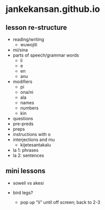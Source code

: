 # jankekansan.github.io

## lesson re-structure

- reading/writing
  - wuwojiti
- mi/sina
- parts of speech/grammar words
  - li
  - e
  - en
  - anu
- modifiers
  - pi
  - ona/ni
  - ala
  - names
  - numbers
  - kin
- questions
- pre-preds
- preps
- instructions with o
- interjections and mu
  - kijetesantakalu
- la 1: phrases
- la 2: sentences

## mini lessons

- soweli vs akesi
- bird legs?

  - pop up "li" until off screen; back to 2-3
